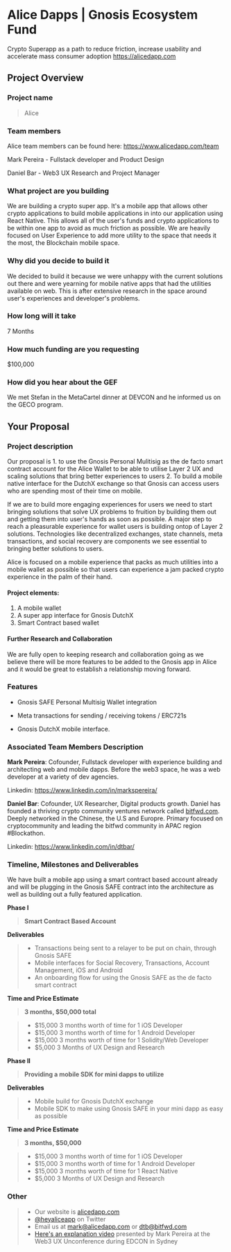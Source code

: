 # Alice Dapps | Gnosis Ecosystem Fund
Crypto Superapp as a path to reduce friction, increase usability and accelerate mass consumer adoption
https://alicedapp.com

## Project Overview

### Project name
> Alice

### Team members 

Alice team members can be found here: https://www.alicedapp.com/team

Mark Pereira - Fullstack developer and Product Design

Daniel Bar - Web3 UX Research and Project Manager

### What project are you building 

We are building a crypto super app. It's a mobile app that allows other crypto applications to build mobile applications in into our application using React Native. This allows all of the user's funds and crypto applications to be within one app to avoid as much friction as possible. We are heavily focused on User Experience to add more utility to the space that needs it the most, the Blockchain mobile space. 

### Why did you decide to build it 
We decided to build it because we were unhappy with the current solutions out there and were yearning for mobile native apps that had the utilities available on web. This is after extensive research in the space around user's experiences and developer's problems.

### How long will it take 

7 Months

### How much funding are you requesting  

$100,000

### How did you hear about the GEF

We met Stefan in the MetaCartel dinner at DEVCON and he informed us on the GECO program.

## Your Proposal 

### Project description
Our proposal is 1. to use the Gnosis Personal Mulitisig as the de facto smart contract account for the Alice Wallet to be able to utilise Layer 2 UX and scaling solutions that bring better experiences to users 2. To build a mobile native interface for the DutchX exchange so that Gnosis can access users who are spending most of their time on mobile. 

If we are to build more engaging experiences for users we need to start bringing solutions that solve UX problems to fruition by building them out and getting them into user's hands as soon as possible. A major step to reach a pleasurable experience for wallet users is building ontop of Layer 2 solutions. Technologies like decentralized exchanges, state channels, meta transactions, and social recovery are components we see essential to bringing better solutions to users.

Alice is focused on a mobile experience that packs as much utilities into a mobile wallet as possible so that users can experience a jam packed crypto experience in the palm of their hand.

#### Project elements:
1. A mobile wallet 
2. A super app interface for Gnosis DutchX
3. Smart Contract based wallet

#### Further Research and Collaboration
We are fully open to keeping research and collaboration going as we believe there will be more features to be added to the Gnosis app in Alice and it would be great to establish a relationship moving forward.

### Features

- Gnosis SAFE Personal Multisig Wallet integration 

- Meta transactions for sending / receiving tokens / ERC721s 

- Gnosis DutchX mobile interface.

### Associated Team Members Description

**Mark Pereira**: Cofounder, Fullstack developer with experience building and architecting web and mobile dapps. Before the web3 space, he was a web developer at a variety of dev agencies.

Linkedin: https://www.linkedin.com/in/markspereira/

**Daniel Bar**: Cofounder, UX Researcher, Digital products growth. Daniel has founded a thriving crypto community ventures network called [bitfwd.com](bitfwde.com). Deeply networked in the Chinese, the U.S and Europre. Primary focused on cryptocommunity and leading the bitfwd community in APAC region #Blockathon. 

Linkedin: https://www.linkedin.com/in/dtbar/

### Timeline, Milestones and Deliverables
We have built a mobile app using a smart contract based account already and will be plugging in the Gnosis SAFE contract into the architecture as well as building out a fully featured application. 

**Phase I**

> **Smart Contract Based Account**

**Deliverables**

> - Transactions being sent to a relayer to be put on chain, through Gnosis SAFE
> - Mobile interfaces for Social Recovery, Transactions, Account Management, iOS and Android
> - An onboarding flow for using the Gnosis SAFE as the de facto smart contract


**Time and Price Estimate**

> **3 months, \$50,000 total**

> - $15,000 3 months worth of time for 1 iOS Developer
> - $15,000 3 months worth of time for 1 Android Developer
> - $15,000 3 months worth of time for 1 Solidity/Web Developer
> - $5,000 3 Months of UX Design and Research

**Phase II**

> **Providing a mobile SDK for mini dapps to utilize**

**Deliverables**

> - Mobile build for Gnosis DutchX exchange
> - Mobile SDK to make using Gnosis SAFE in your mini dapp as easy as possible

**Time and Price Estimate**

> **3 months, \$50,000**

> - $15,000 3 months worth of time for 1 iOS Developer
> - $15,000 3 months worth of time for 1 Android Developer
> - $15,000 3 months worth of time for 1 React Native
> - $5,000 3 Months of UX Design and Research


### Other

> - Our website is [alicedapp.com](https://alicedapp.com/)
> - [@heyaliceapp](https://twitter.com/heyaliceapp) on Twitter
> - Email us at [mark@alicedapp.com](mailto:mark@alicedapp.com) or [dtb@bitfwd.com](mailto:dtb@bitfwd.com)
> - [Here's an explanation video](https://www.youtube.com/watch?v=3Zp4bXob-o8&t=1s) presented by Mark Pereira at the Web3 UX Unconference during EDCON in Sydney

